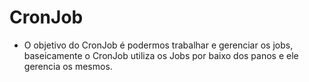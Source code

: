 # CronJob
- O objetivo do CronJob é podermos trabalhar e gerenciar os jobs, baseicamente o CronJob utiliza os Jobs por baixo dos panos e ele gerencia os mesmos.